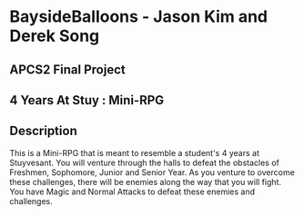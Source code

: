 # BaysideBalloons - Jason Kim and Derek Song
## APCS2 Final Project
## 4 Years At Stuy : Mini-RPG

## Description
  This is a Mini-RPG that is meant to resemble a student's 4 years at Stuyvesant. You will venture through the halls to defeat the obstacles of Freshmen, Sophomore, Junior and Senior Year. As you venture to overcome these challenges, there will be enemies along the way that you will fight. You have Magic and Normal Attacks to defeat these enemies and challenges. 
